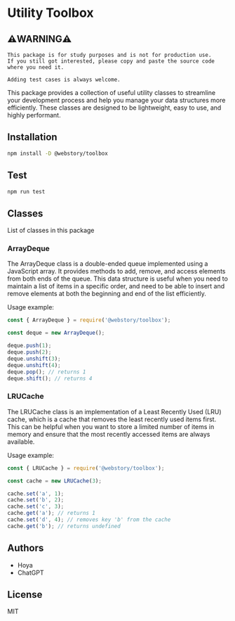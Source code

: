 # Utility Toolbox

## ⚠️WARNING⚠️

```
This package is for study purposes and is not for production use.
If you still got interested, please copy and paste the source code where you need it.

Adding test cases is always welcome.
```

This package provides a collection of useful utility classes to streamline your development process and help you manage your data structures more efficiently. These classes are designed to be lightweight, easy to use, and highly performant.

## Installation

```bash
npm install -D @webstory/toolbox
```

## Test

```bash
npm run test
```

## Classes

List of classes in this package

### ArrayDeque

The ArrayDeque class is a double-ended queue implemented using a JavaScript array. It provides methods to add, remove, and access elements from both ends of the queue. This data structure is useful when you need to maintain a list of items in a specific order, and need to be able to insert and remove elements at both the beginning and end of the list efficiently.

Usage example:

```javascript
const { ArrayDeque } = require('@webstory/toolbox');

const deque = new ArrayDeque();

deque.push(1);
deque.push(2);
deque.unshift(3);
deque.unshift(4);
deque.pop(); // returns 1
deque.shift(); // returns 4
```

### LRUCache

The LRUCache class is an implementation of a Least Recently Used (LRU) cache, which is a cache that removes the least recently used items first. This can be helpful when you want to store a limited number of items in memory and ensure that the most recently accessed items are always available.

Usage example:

```javascript
const { LRUCache } = require('@webstory/toolbox');

const cache = new LRUCache(3);

cache.set('a', 1);
cache.set('b', 2);
cache.set('c', 3);
cache.get('a'); // returns 1
cache.set('d', 4); // removes key 'b' from the cache
cache.get('b'); // returns undefined
```

## Authors

- Hoya
- ChatGPT

## License

MIT
